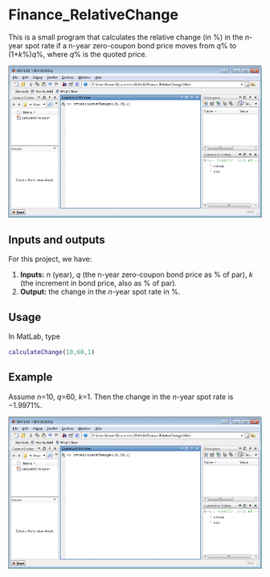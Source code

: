 # Finance_RelativeChange

This is a small program that calculates the relative change (in %) in the *n*-year spot rate if a n-year zero-coupon bond price moves from *q*% to (1+*k*%)*q*%, where *q*% is the quoted price. 

![demo](/image/demo.gif)

## Inputs and outputs

For this project, we have:
1. **Inputs:** *n* (year), *q* (the n-year zero-coupon bond price as % of par), *k* (the increment in bond price, also as % of par). 
2. **Output:** the change in the *n*-year spot rate in %. 

## Usage
In MatLab, type
```matlab
calculateChange(10,60,1)
```

## Example
Assume *n*=10, *q*=60, *k*=1. Then the change in the *n*-year spot rate is −1.9971%.

![demo](/image/demo.gif)